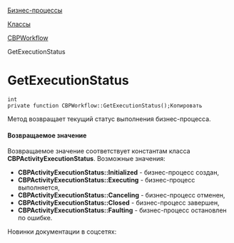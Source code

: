 [Бизнес-процессы](/api_help/bizproc/index.php)

[Классы](/api_help/bizproc/bizproc_classes/index.php)

[CBPWorkflow](/api_help/bizproc/bizproc_classes/CBPWorkflow/index.php)

GetExecutionStatus

GetExecutionStatus
==================

```
int
private function CBPWorkflow::GetExecutionStatus();Копировать
```

Метод возвращает текущий статус выполнения бизнес-процесса.

#### Возвращаемое значение

Возвращаемое значение соответствует константам класса **CBPActivityExecutionStatus**. Возможные значения:

* **CBPActivityExecutionStatus::Initialized** - бизнес-процесс создан,
* **CBPActivityExecutionStatus::Executing** - бизнес-процесс выполняется,
* **CBPActivityExecutionStatus::Canceling** - бизнес-процесс отменен,
* **CBPActivityExecutionStatus::Closed** - бизнес-процесс завершен,
* **CBPActivityExecutionStatus::Faulting** - бизнес-процесс остановлен по ошибке.

Новинки документации в соцсетях: